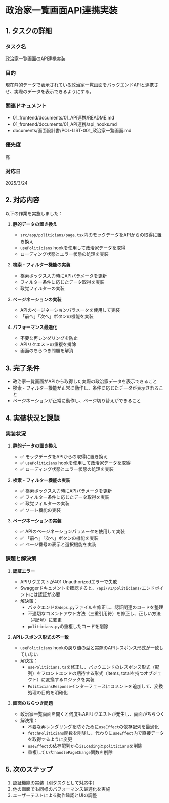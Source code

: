 # 政治家一覧画面API連携実装

## 1. タスクの詳細

### タスク名
政治家一覧画面のAPI連携実装

### 目的
現在静的データで表示されている政治家一覧画面をバックエンドAPIと連携させ、実際のデータを表示できるようにする。

### 関連ドキュメント
- 01_frontend/documents/01_API連携/README.md
- 01_frontend/documents/01_API連携/api_hooks.md
- documents/画面設計書/POL-LIST-001_政治家一覧画面.md

### 優先度
高

### 対応日
2025/3/24

## 2. 対応内容

以下の作業を実施しました：

1. **静的データの置き換え**
   - `src/app/politicians/page.tsx`内のモックデータをAPIからの取得に置き換え
   - `usePoliticians` hookを使用して政治家データを取得
   - ローディング状態とエラー状態の処理を実装

2. **検索・フィルター機能の実装**
   - 検索ボックス入力時にAPIパラメータを更新
   - フィルター条件に応じたデータ取得を実装
   - 政党フィルターの実装

3. **ページネーションの実装**
   - APIのページネーションパラメータを使用して実装
   - 「前へ」「次へ」ボタンの機能を実装

4. **パフォーマンス最適化**
   - 不要な再レンダリングを防止
   - APIリクエストの重複を排除
   - 画面のちらつき問題を解消

## 3. 完了条件
- 政治家一覧画面がAPIから取得した実際の政治家データを表示できること
- 検索・フィルター機能が正常に動作し、条件に応じたデータが表示されること
- ページネーションが正常に動作し、ページ切り替えができること

## 4. 実装状況と課題

### 実装状況
1. **静的データの置き換え**
   - ✅ モックデータをAPIからの取得に置き換え
   - ✅ `usePoliticians` hookを使用して政治家データを取得
   - ✅ ローディング状態とエラー状態の処理を実装

2. **検索・フィルター機能の実装**
   - ✅ 検索ボックス入力時にAPIパラメータを更新
   - ✅ フィルター条件に応じたデータ取得を実装
   - ✅ 政党フィルターの実装
   - ✅ ソート機能の実装

3. **ページネーションの実装**
   - ✅ APIのページネーションパラメータを使用して実装
   - ✅ 「前へ」「次へ」ボタンの機能を実装
   - ✅ ページ番号の表示と選択機能を実装

### 課題と解決策
1. **認証エラー**
   - APIリクエストが401 Unauthorizedエラーで失敗
   - Swaggerドキュメントを確認すると、`/api/v1/politicians/`エンドポイントには認証が必要
   - 解決策：
     - バックエンドの`deps.py`ファイルを修正し、認証関連のコードを整理
     - 不適切なコメントアウト方法（三重引用符）を修正し、正しい方法（#記号）に変更
     - `politicians.py`の重複したコードを削除

2. **APIレスポンス形式の不一致**
   - `usePoliticians` hookの戻り値の型と実際のAPIレスポンス形式が一致していない
   - 解決策：
     - `usePoliticians.ts`を修正し、バックエンドのレスポンス形式（配列）をフロントエンドの期待する形式（items, totalを持つオブジェクト）に変換するロジックを実装
     - `PoliticiansResponse`インターフェースにコメントを追加して、変換処理の目的を明確化

3. **画面のちらつき問題**
   - 政治家一覧画面を開くと何度もAPIリクエストが発生し、画面がちらつく
   - 解決策：
     - 不要な再レンダリングを防ぐために`useEffect`の依存配列を最適化
     - `fetchPoliticians`関数を削除し、代わりに`useEffect`内で直接データを取得するように変更
     - `useEffect`の依存配列から`isLoading`と`politicians`を削除
     - 重複していた`handlePageChange`関数を削除

## 5. 次のステップ
1. 認証機能の実装（別タスクとして対応中）
2. 他の画面でも同様のパフォーマンス最適化を実施
3. ユーザーテストによる動作確認とUIの調整